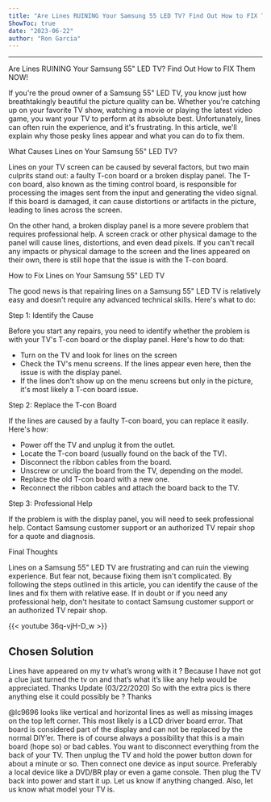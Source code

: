 ```yaml
---
title: "Are Lines RUINING Your Samsung 55 LED TV? Find Out How to FIX Them NOW!"
ShowToc: true 
date: "2023-06-22"
author: "Ron Garcia"
---
```

*****
Are Lines RUINING Your Samsung 55" LED TV? Find Out How to FIX Them NOW!

If you're the proud owner of a Samsung 55" LED TV, you know just how breathtakingly beautiful the picture quality can be. Whether you're catching up on your favorite TV show, watching a movie or playing the latest video game, you want your TV to perform at its absolute best. Unfortunately, lines can often ruin the experience, and it's frustrating. In this article, we'll explain why those pesky lines appear and what you can do to fix them.

What Causes Lines on Your Samsung 55" LED TV?

Lines on your TV screen can be caused by several factors, but two main culprits stand out: a faulty T-con board or a broken display panel. The T-con board, also known as the timing control board, is responsible for processing the images sent from the input and generating the video signal. If this board is damaged, it can cause distortions or artifacts in the picture, leading to lines across the screen.

On the other hand, a broken display panel is a more severe problem that requires professional help. A screen crack or other physical damage to the panel will cause lines, distortions, and even dead pixels. If you can't recall any impacts or physical damage to the screen and the lines appeared on their own, there is still hope that the issue is with the T-con board.

How to Fix Lines on Your Samsung 55" LED TV

The good news is that repairing lines on a Samsung 55" LED TV is relatively easy and doesn't require any advanced technical skills. Here's what to do:

Step 1: Identify the Cause

Before you start any repairs, you need to identify whether the problem is with your TV's T-con board or the display panel. Here's how to do that:

- Turn on the TV and look for lines on the screen
- Check the TV's menu screens. If the lines appear even here, then the issue is with the display panel.
- If the lines don't show up on the menu screens but only in the picture, it's most likely a T-con board issue.

Step 2: Replace the T-con Board

If the lines are caused by a faulty T-con board, you can replace it easily. Here's how:

- Power off the TV and unplug it from the outlet.
- Locate the T-con board (usually found on the back of the TV).
- Disconnect the ribbon cables from the board.
- Unscrew or unclip the board from the TV, depending on the model.
- Replace the old T-con board with a new one.
- Reconnect the ribbon cables and attach the board back to the TV.

Step 3: Professional Help

If the problem is with the display panel, you will need to seek professional help. Contact Samsung customer support or an authorized TV repair shop for a quote and diagnosis.

Final Thoughts

Lines on a Samsung 55" LED TV are frustrating and can ruin the viewing experience. But fear not, because fixing them isn't complicated. By following the steps outlined in this article, you can identify the cause of the lines and fix them with relative ease. If in doubt or if you need any professional help, don't hesitate to contact Samsung customer support or an authorized TV repair shop.

{{< youtube 36q-vjH-D_w >}} 



## Chosen Solution
 Lines have appeared on my tv what’s wrong with it ? Because I have not got a clue  just turned the tv on and that’s what it’s like any help would be appreciated. Thanks
Update (03/22/2020)
So with the extra pics is there anything else it could possibly be ? Thanks

 @lc9696 looks like vertical and horizontal lines as well as missing images on the top left corner. This most likely is a LCD driver board error. That board is considered part of the display and can not be replaced by the normal DIY’er. There is of course always a possibility that this is a main board (hope so) or bad cables. You want to disconnect everything from the back of your TV. Then unplug the TV and hold the power button down for about a minute or so. Then connect one device as input source. Preferably a local device like a DVD/BR play or even a game console. Then plug the TV back into power and start it up. Let us know if anything changed. Also, let us know what model your TV is.





